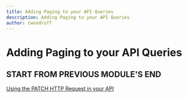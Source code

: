 ```yaml
---
title: Adding Paging to your API Queries
description: Adding Paging to your API Queries
author: cwoodruff
---
```

# Adding Paging to your API Queries

## START FROM PREVIOUS MODULE'S END
[Using the PATCH HTTP Request in your API](using-patch-request.md)